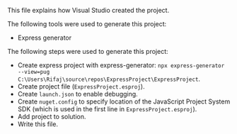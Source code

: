 This file explains how Visual Studio created the project.

The following tools were used to generate this project:
- Express generator

The following steps were used to generate this project:
- Create express project with express-generator: `npx express-generator --view=pug C:\Users\Rifaj\source\repos\ExpressProject\ExpressProject`.
- Create project file (`ExpressProject.esproj`).
- Create `launch.json` to enable debugging.
- Create `nuget.config` to specify location of the JavaScript Project System SDK (which is used in the first line in `ExpressProject.esproj`).
- Add project to solution.
- Write this file.
